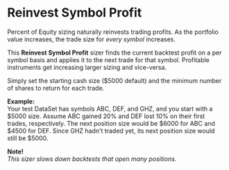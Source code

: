 # Reinvest Symbol Profit

Percent of Equity sizing naturally reinvests trading profits. As the portfolio value increases, the trade size for *every symbol* increases. 

This **Reinvest Symbol Profit** sizer finds the current backtest profit on a per symbol basis and applies it to the next trade for that symbol. Profitable instruments get increasing larger sizing and vice-versa. 

Simply set the starting cash size ($5000 default) and the minimum number of shares to return for each trade. 

**Example:**  
Your test DataSet has symbols ABC, DEF, and GHZ, and you start with a $5000 size.  Assume ABC gained 20% and DEF lost 10% on their first trades, respectively. The next position size would be $6000 for ABC and $4500 for DEF. Since GHZ hadn't traded yet, its next position size would still be $5000.

**Note!**  
*This sizer slows down backtests that open many positions.*